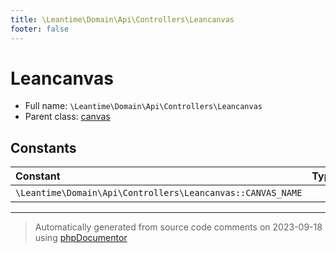 ```yaml
---
title: \Leantime\Domain\Api\Controllers\Leancanvas
footer: false
---
```


# Leancanvas





* Full name: `\Leantime\Domain\Api\Controllers\Leancanvas`
* Parent class: [canvas](../../../../../classes.md)



## Constants

| Constant | Type | Value |
|:---      |:---  |:---   |
|`\Leantime\Domain\Api\Controllers\Leancanvas::CANVAS_NAME`||&#039;lean&#039;|



---
> Automatically generated from source code comments on 2023-09-18 using [phpDocumentor](http://www.phpdoc.org/)

